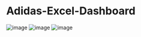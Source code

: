 # Adidas-Excel-Dashboard



![image](https://github.com/AwesomeAru/Adidas-Excel-Dashboard/assets/93476957/d620ce26-e37d-478a-a964-8ed64a6f975e)
![image](https://github.com/AwesomeAru/Adidas-Excel-Dashboard/assets/93476957/a62f2126-bf12-4176-96a0-b1a43fff41d4)
![image](https://github.com/AwesomeAru/Adidas-Excel-Dashboard/assets/93476957/880d113d-da29-47b4-8c05-d9982df449bd)

